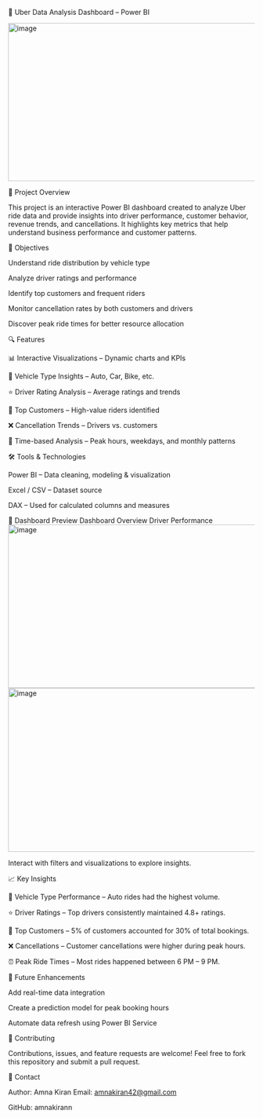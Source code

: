 🚖 Uber Data Analysis Dashboard – Power BI


<img width="577" height="322" alt="image" src="https://github.com/user-attachments/assets/07e1a691-f458-4e6a-b956-1148908feb7c" />


📌 Project Overview

This project is an interactive Power BI dashboard created to analyze Uber ride data and provide insights into driver performance, customer behavior, revenue trends, and cancellations. It highlights key metrics that help understand business performance and customer patterns.

🎯 Objectives

Understand ride distribution by vehicle type

Analyze driver ratings and performance

Identify top customers and frequent riders

Monitor cancellation rates by both customers and drivers

Discover peak ride times for better resource allocation

🔍 Features

📊 Interactive Visualizations – Dynamic charts and KPIs

🚗 Vehicle Type Insights – Auto, Car, Bike, etc.

⭐ Driver Rating Analysis – Average ratings and trends

👥 Top Customers – High-value riders identified

❌ Cancellation Trends – Drivers vs. customers

📅 Time-based Analysis – Peak hours, weekdays, and monthly patterns

🛠 Tools & Technologies

Power BI – Data cleaning, modeling & visualization

Excel / CSV – Dataset source

DAX – Used for calculated columns and measures



📸 Dashboard Preview
Dashboard Overview	Driver Performance
<img width="588" height="333" alt="image" src="https://github.com/user-attachments/assets/2f725c8b-e5a4-4b9f-91fe-75f1700974e4" />
<img width="582" height="334" alt="image" src="https://github.com/user-attachments/assets/04799ef3-731a-46a6-a496-659389768ff3" />


	







Interact with filters and visualizations to explore insights.

📈 Key Insights

🚗 Vehicle Type Performance – Auto rides had the highest volume.

⭐ Driver Ratings – Top drivers consistently maintained 4.8+ ratings.

👥 Top Customers – 5% of customers accounted for 30% of total bookings.

❌ Cancellations – Customer cancellations were higher during peak hours.

⏰ Peak Ride Times – Most rides happened between 6 PM – 9 PM.

📌 Future Enhancements

Add real-time data integration

Create a prediction model for peak booking hours

Automate data refresh using Power BI Service



🤝 Contributing

Contributions, issues, and feature requests are welcome!
Feel free to fork this repository and submit a pull request.

📧 Contact

Author: Amna Kiran
Email: amnakiran42@gmail.com

GitHub: amnakirann
